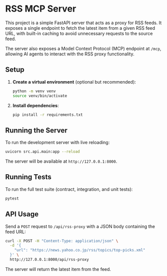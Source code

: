 # RSS MCP Server

This project is a simple FastAPI server that acts as a proxy for RSS feeds. It exposes a single endpoint to fetch the latest item from a given RSS feed URL, with built-in caching to avoid unnecessary requests to the source feed.

The server also exposes a Model Context Protocol (MCP) endpoint at `/mcp`, allowing AI agents to interact with the RSS proxy functionality.

## Setup

1.  **Create a virtual environment** (optional but recommended):
    ```bash
    python -m venv venv
    source venv/bin/activate
    ```

2.  **Install dependencies**:
    ```bash
    pip install -r requirements.txt
    ```

## Running the Server

To run the development server with live reloading:
```bash
uvicorn src.api.main:app --reload
```
The server will be available at `http://127.0.0.1:8000`.

## Running Tests

To run the full test suite (contract, integration, and unit tests):
```bash
pytest
```

## API Usage

Send a `POST` request to `/api/rss-proxy` with a JSON body containing the feed URL:

```bash
curl -X POST -H "Content-Type: application/json" \
  -d '{
    "url": "https://news.yahoo.co.jp/rss/topics/top-picks.xml"
  }' \
  http://127.0.0.1:8000/api/rss-proxy
```

The server will return the latest item from the feed.
